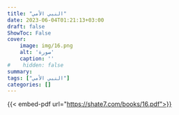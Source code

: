 ```yaml
---
title: "النبي الأمي"
date: 2023-06-04T01:21:13+03:00
draft: false
ShowToc: False
cover:
    image: img/16.png
    alt: 'صورة'
    caption: ''
#    hidden: false
summary: 
tags: ["النبي الأمي"]
categories: []
---
```

{{< embed-pdf url="https://shate7.com/books/16.pdf">}}


